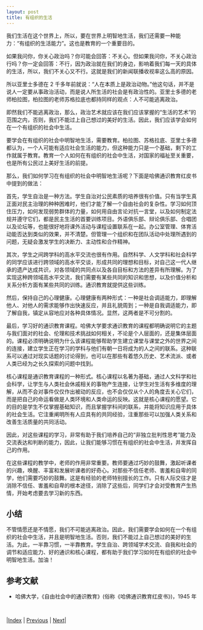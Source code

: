 ```yaml
---
layout: post
title: 有组织的生活
---
```


我们生活在这个世界上，所以，要在世界上明智地生活，我们还需要一种能力：“有组织的生活能力”。这也是教育的一个重要目的。

如果我问你，你关心政治吗？你可能会回答：不关心。但如果我问你，不关心政治行吗？你一定会回答：不行，因为政治就在我们的身边，影响着我们每一天的具体的生活，所以，我们不关心又不行。这就是我们的新闻联播收视率这么高的原因。

所以亚里士多德在 2 千多年前就说：“人在本质上是政治动物。”他这句话，并不是说人一定要从事政治活动，而是说人所生活的社会是有政治性的。亚里士多德的老师柏拉图，柏拉图的老师苏格拉底也都持同样的观点：人不可能逃离政治。

即然我们不能逃离政治，那么，政治艺术就应该在我们应该掌握的“生活的艺术”的范围之内，否则，我们不能过上自己想过的美好的生活。因此，我们应该学会如何在一个有组织的社会中生活。

要学会在有组织的社会中明智地生活，需要教育。柏拉图、苏格拉底、亚里士多德都认为，一个人可能有适应社会生活的能力，但这种能力只是一个基础，剩下的工作就属于教育。教育一个人如何在有组织的社会中生活，对国家的福祉至关重要，也是所有公民过上美好生活的前提。

那么，我们如何学习在有组织的社会中明智地生活呢？下面是哈佛通识教育红皮书中提到的做法：

首先，学生自治是一种方法。学生自治对公民素质的培养很有价值。只有当学生真正面对民主治理的种种困难时，他们才能了解一个自由社会的复杂性。学习如何顶住压力，如何发现弱势群体的力量，如何用自由言论对抗一言堂，以及如何制定法规并遵守它们，都是民主生活的首要训练项目。外语俱乐部、辩论俱乐部、合唱团以及论坛等，也能很好地将课外活动与课程设置联系在一起。办公室管理、体育活动能否达到类似的效果，并不清楚。但管理一个组织和在团队活动中处理所遇到的问题，无疑会激发学生的决断力、主动性和合作精神。

其次，学生之间跨学科的高水平交流也很有作用。自然科学、人文学科和社会科学的同学应该进行跨领域的高水平交谈，形成共同的理想和目标，对自己这一代人继承的遗产达成共识，对各领域的共同点以及各自目标和方法的差异有所理解。为了实现这种跨领域高水平交流，我们需要有某些共同的知识和思想，以及价值分析和关系分析方面有某些共同的训练。通识教育就提供这些训练。

然后，保持自己的心理健康。心理健康有两种形式：一种是社会调适能力，即理解他人、对他人的需求能够作出快速反应，并且礼貌周到；一种是自我调适能力，即了解自我，镇定从容地应对各种具体情况。显然，这两者是不可分割的。

最后，学习好的通识教育课程。哈佛大学要求通识教育的课程都明确说明它的主题与我们面对的社会、伦理和技术挑战如何相关，不论是个人层面的，还是集体层面的。课程必须明确说明为什么该课程能够帮助学生建立课堂与课堂之外的世界之间的连接，建立学生正在学习的学科与他们有朝一日将成为的人之间的联系。这种联系可以通过对现实话题的讨论得到，也可以在那些有着悠久历史、艺术流派、或者人类已经为之长久探索的问题中找到。

核心课程是通识教育课程的一种形式。核心课程以名著为基础，通过人文科学和社会科学，让学生与人类社会休戚相关的事物产生连接，让学生对生活有多维度的理解，从而不会对事件仅仅作出被动的反应，也不会仅仅从个人的角度去关心它们，而是把自己的命运看做是人类环境和人类命运的反映。这就是核心课程的愿望。它的目的是学生不仅掌握基础知识，而且掌握学科间的联系，并能将知识应用于具体的社会生活。它注重阐明所有人应具有的共同经验，注重那些可以加强人类关系和改善生活质量的共同活动。

因此，对这些课程的学习，非常有助于我们培养自己的“非独立批判性思考”能力及交流表达和判断的能力，因此，让我们能够习惯在有组织的社会中生活，并发挥自己的作用。

在这些课程的教学中，老师的作用非常重要。教师要通过巧妙的鼓舞，激起听课者的兴趣，唤醒、丰富和发展听课者的好奇心。对那些不信任老师、害羞和自卑的同学，他们需要巧妙的鼓舞。这是有经验的老师特别擅长的工作。只有人际交往才是消除不信任、害羞和自卑的根本途径，消除了这些后，同学们才会对受教育产生热情，开始考虑要去学习新的东西。

## 小结

不管情愿还是不情愿，我们不可能逃离政治。因此，我们需要学会如何在一个有组织的社会中生活，并且是明智地生活。否则，我们不能过上自己想过的美好的生活。为此，一半靠习惯，一半靠教育。学生自治、跨领域学术交流、自我和社会的调节和适应能力、好的通识和核心课程，都有助于我们学习如何在有组织的社会中明智地生活。加油！

## 参考文献

- 哈佛大学，《自由社会中的通识教育》(俗称《哈佛通识教育红皮书》)，1945 年

<br/>

|[Index](../) | [Previous](0-4-cap) | [Next](1-0-method)|
